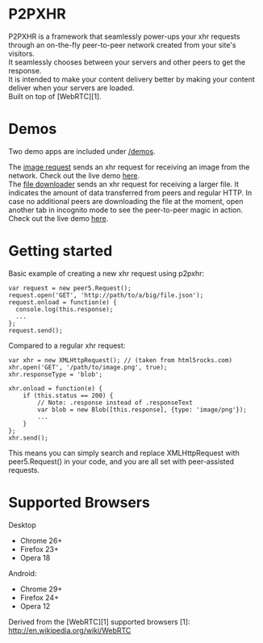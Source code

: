 P2PXHR
======

P2PXHR is a framework that seamlessly power-ups your xhr requests through an on-the-fly peer-to-peer network created from your site's visitors. <br>
It seamlessly chooses between your servers and other peers to get the response. <br>
It is intended to make your content delivery better by making your content deliver when your servers are loaded.  
Built on top of [WebRTC][1]. 


Demos
===============

Two demo apps are included under [/demos](//github.com/peer5/P2PXHR/tree/master/demos).

The [image request](https://github.com/Peer5/P2PXHR/blob/master/demos/img%20download/index.html)
sends an xhr request for receiving an image from the network. Check out the live demo [here](http://ec2-54-215-66-22.us-west-1.compute.amazonaws.com/examples/imgUsingAPI.html).<br/>
The [file downloader](https://github.com/Peer5/P2PXHR/blob/master/demos/file%20download/index.html) 
sends an xhr request for receiving a larger file. It indicates the amount of data transferred from peers and regular HTTP. In case no additional peers are downloading the file at the moment, open another tab in incognito mode to see the peer-to-peer magic in action. 
Check out the live demo [here](http://ec2-54-215-66-22.us-west-1.compute.amazonaws.com/examples/fdUsingAPI.html).

Getting started
===============
Basic example of creating a new xhr request using p2pxhr:

    var request = new peer5.Request();
    request.open('GET', 'http://path/to/a/big/file.json');
    request.onload = function(e) {
      console.log(this.response);
      ...
    };
    request.send();

Compared to a regular xhr request:

    var xhr = new XMLHttpRequest(); // (taken from html5rocks.com)
    xhr.open('GET', '/path/to/image.png', true);
    xhr.responseType = 'blob';

    xhr.onload = function(e) {
        if (this.status == 200) {
            // Note: .response instead of .responseText
            var blob = new Blob([this.response], {type: 'image/png'});
            ...
        }
    };
    xhr.send();                                                

This means you can simply search and replace XMLHttpRequest with peer5.Request() in your code, and you are all set with peer-assisted requests.



Supported Browsers
==================

Desktop
* Chrome 26+
* Firefox 23+
* Opera 18

Android:
* Chrome 29+
* Firefox 24+
* Opera 12


Derived from the [WebRTC][1] supported browsers
[1]: http://en.wikipedia.org/wiki/WebRTC


